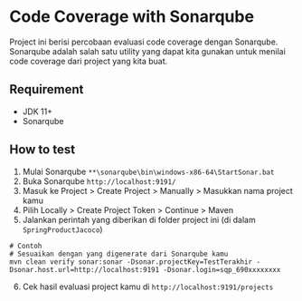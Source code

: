# Code Coverage with Sonarqube

Project ini berisi percobaan evaluasi code coverage dengan Sonarqube. Sonarqube adalah salah satu utility yang dapat kita gunakan untuk menilai code coverage dari project yang kita buat.

## Requirement

- JDK 11+
- Sonarqube

## How to test

1. Mulai Sonarqube `**\sonarqube\bin\windows-x86-64\StartSonar.bat`
2. Buka Sonarqube `http://localhost:9191/`
3. Masuk ke Project > Create Project > Manually > Masukkan nama project kamu
4. Pilih Locally > Create Project Token > Continue > Maven
5. Jalankan perintah yang diberikan di folder project ini (di dalam `SpringProductJacoco`)

```
# Contoh
# Sesuaikan dengan yang digenerate dari Sonarqube kamu
mvn clean verify sonar:sonar -Dsonar.projectKey=TestTerakhir -Dsonar.host.url=http://localhost:9191 -Dsonar.login=sqp_690xxxxxxxx
```

6. Cek hasil evaluasi project kamu di `http://localhost:9191/projects`
